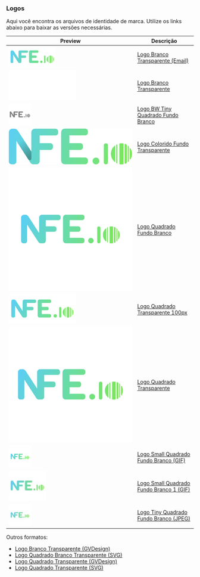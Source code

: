 ### Logos

Aqui você encontra os arquivos de identidade de marca. Utilize os links abaixo para baixar as versões necessárias.

| Preview | Descrição |
|---------|-----------|
| ![Logo Branco Transparente (Email)](logo-branco-transparente-vemail.png) | [Logo Branco Transparente (Email)](logo-branco-transparente-vemail.png) |
| ![Logo Branco Transparente](logo-branco-transparente.png) | [Logo Branco Transparente](logo-branco-transparente.png) |
| ![Logo BW Tiny Quadrado Fundo Branco](logo-bw-tiny-quadrado-fundo-branco.jpg) | [Logo BW Tiny Quadrado Fundo Branco](logo-bw-tiny-quadrado-fundo-branco.jpg) |
| ![Logo Colorido Fundo Transparente](logo-colorido-fundo-transparente.png) | [Logo Colorido Fundo Transparente](logo-colorido-fundo-transparente.png) |
| ![Logo Quadrado Fundo Branco](logo-quadrado-fundo-branco.jpg) | [Logo Quadrado Fundo Branco](logo-quadrado-fundo-branco.jpg) |
| ![Logo Quadrado Transparente 100px](logo-quadrado-transparente-100px.png) | [Logo Quadrado Transparente 100px](logo-quadrado-transparente-100px.png) |
| ![Logo Quadrado Transparente](logo-quadrado-transparente.jpg) | [Logo Quadrado Transparente](logo-quadrado-transparente.jpg) |
| ![Logo Small Quadrado Fundo Branco (GIF)](logo-small-quadrado-fundo-branco.gif) | [Logo Small Quadrado Fundo Branco (GIF)](logo-small-quadrado-fundo-branco.gif) |
| ![Logo Small Quadrado Fundo Branco 1 (GIF)](logo-small-quadrado-fundo-branco1.gif) | [Logo Small Quadrado Fundo Branco 1 (GIF)](logo-small-quadrado-fundo-branco1.gif) |
| ![Logo Tiny Quadrado Fundo Branco (JPEG)](logo-tiny-quadrado-fundo-branco.jpeg) | [Logo Tiny Quadrado Fundo Branco (JPEG)](logo-tiny-quadrado-fundo-branco.jpeg) |

Outros formatos:
- [Logo Branco Transparente (GVDesign)](logo-branco-transparente.gvdesign)
- [Logo Quadrado Branco Transparente (SVG)](logo-quadrado-branco-transparente.svg)
- [Logo Quadrado Transparente (GVDesign)](logo-quadrado-transparente.gvdesign.gz)
- [Logo Quadrado Transparente (SVG)](logo-quadrado-transparente.svg)